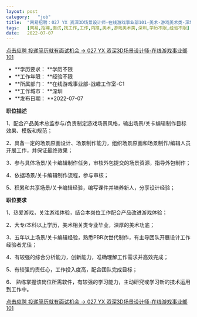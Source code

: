 ```yaml
---
layout:	post
category:	"job"
title:	"网易招聘：027 YX 资深3D场景设计师-在线游戏事业部101-美术-游戏美术类-深圳学历不限经验不限"
tags:	[网易,招聘,面试,找工作,工作,内推,美术,游戏美术类,深圳,学历不限,经验不限]
date:	2022-07-07
---
```


[点击应聘 投递简历就有面试机会 ->  027 YX 资深3D场景设计师-在线游戏事业部101](http://mobile.bole.netease.com/bole/boleDetail?id=35525&employeeId=346f03c3cda5f04c&key=all)



- **学历要求： **学历不限
- **工作年限： **经验不限
- **所属部门： **在线游戏事业部-战趣工作室-C1
- **工作城市： **深圳
- **发布日期： **2022-07-07



**职位描述**

1、配合产品美术总监参与/负责制定游戏场景风格，输出场景/关卡编辑制作目标效果、模版和规范；

2、具备一定的场景原画设计、场景制作能力，组织场景原画和场景制作/编辑人员开展工作，并保证最终效果；

3、参与具体场景/关卡编辑制作任务，审核外包提交的场景资源，指导外包制作；

4、依据场景/关卡编辑制作流程，参与审核；

5、积累和共享场景/关卡编辑经验，编写课件并培养新人，分享设计经验；



**职位要求**

1、热爱游戏，关注游戏体验，结合本岗位工作配合产品改进游戏体验；

2、大专/本科以上学历，美术相关类专业毕业，深厚的美术功底；

3、五年以上场景/关卡编辑经验，熟悉PBR次世代制作，有主导团队开展设计工作经验者尤佳；

4、有较强的综合分析能力，创新能力，准确理解工作需求并高效完成；

5、有较强的责任心，工作投入度高，配合团队完成目标；

6、 熟练掌握该岗位所需软件，有较强的学习能力，主动研究或学习新的技术运用到工作中。



[点击应聘 投递简历就有面试机会 ->  027 YX 资深3D场景设计师-在线游戏事业部101](http://mobile.bole.netease.com/bole/boleDetail?id=35525&employeeId=346f03c3cda5f04c&key=all)